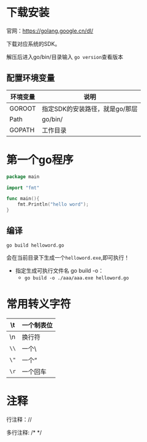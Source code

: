 # 下载安装

官网：https://golang.google.cn/dl/

下载对应系统的SDK。

解压后进入go/bin/目录输入 `go version`查看版本

## 配置环境变量

| 环境变量 | 说明                           |
| -------- | ------------------------------ |
| GOROOT   | 指定SDK的安装路径，就是go/那层 |
| Path     | go/bin/                        |
| GOPATH   | 工作目录                       |



# 第一个go程序

```go
package main

import "fmt"

func main(){
	fmt.Println("hello word");
}
```

## 编译

`go build helloword.go`

会在当前目录下生成一个`helloword.exe`,即可执行！

+ 指定生成可执行文件名 go build -o：
  + `go build -o ./aaa/aaa.exe helloword.go`

# 常用转义字符

| \t   | 一个制表位 |
| ---- | ---------- |
| \n   | 换行符     |
| `\\` | 一个\      |
| `\"` | 一个“      |
| `\r` | 一个回车   |

# 注释

行注释：//

多行注释: /* */